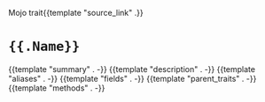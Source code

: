 Mojo trait{{template "source_link" .}}

# `{{.Name}}`

{{template "summary" . -}}
{{template "description" . -}}
{{template "aliases" . -}}
{{template "fields" . -}}
{{template "parent_traits" . -}}
{{template "methods" . -}}
